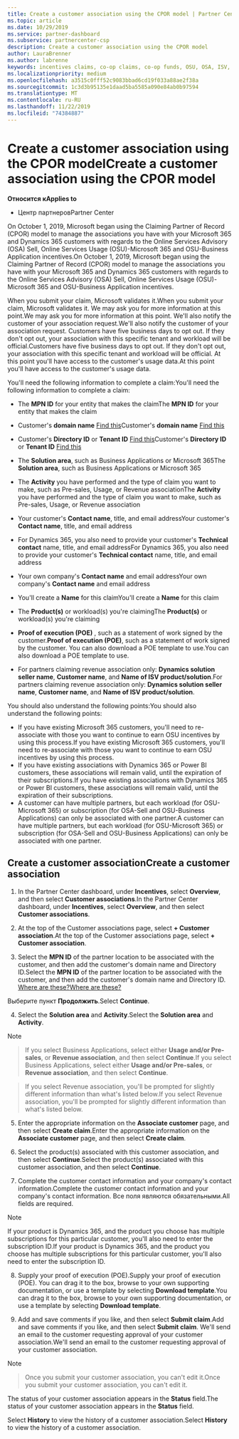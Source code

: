 ```yaml
---
title: Create a customer association using the CPOR model | Partner Center
ms.topic: article
ms.date: 10/29/2019
ms.service: partner-dashboard
ms.subservice: partnercenter-csp
description: Create a customer association using the CPOR model
author: LauraBrenner
ms.author: labrenne
keywords: incentives claims, co-op claims, co-op funds, OSU, OSA, ISV, revenue association
ms.localizationpriority: medium
ms.openlocfilehash: a3515c0fff52c9083bbad6cd19f033a88ae2f38a
ms.sourcegitcommit: 1c3d3b95135e1daad5ba5585a090e84ab0b97594
ms.translationtype: MT
ms.contentlocale: ru-RU
ms.lasthandoff: 11/22/2019
ms.locfileid: "74384887"
---
```

# <a name="create-a-customer-association-using-the-cpor-model"></a><span data-ttu-id="b2800-104">Create a customer association using the CPOR model</span><span class="sxs-lookup"><span data-stu-id="b2800-104">Create a customer association using the CPOR model</span></span>

<span data-ttu-id="b2800-105">**Относится к**</span><span class="sxs-lookup"><span data-stu-id="b2800-105">**Applies to**</span></span>

-  <span data-ttu-id="b2800-106">Центр партнеров</span><span class="sxs-lookup"><span data-stu-id="b2800-106">Partner Center</span></span>


<span data-ttu-id="b2800-107">On October 1, 2019, Microsoft began using the Claiming Partner of Record (CPOR) model to manage the associations you have with your Microsoft 365 and Dynamics 365 customers with regards to the Online Services Advisory (OSA) Sell, Online Services Usage (OSU)-Microsoft 365 and OSU-Business Application incentives.</span><span class="sxs-lookup"><span data-stu-id="b2800-107">On October 1, 2019, Microsoft began using the Claiming Partner of Record (CPOR) model to manage the associations you have with your Microsoft 365 and Dynamics 365 customers with regards to the Online Services Advisory (OSA) Sell, Online Services Usage (OSU)-Microsoft 365 and OSU-Business Application incentives.</span></span>

<span data-ttu-id="b2800-108">When you submit your claim, Microsoft validates it.</span><span class="sxs-lookup"><span data-stu-id="b2800-108">When you submit your claim, Microsoft validates it.</span></span> <span data-ttu-id="b2800-109">We may ask you for more information at this point.</span><span class="sxs-lookup"><span data-stu-id="b2800-109">We may ask you for more information at this point.</span></span> <span data-ttu-id="b2800-110">We'll also notify the customer of your association request.</span><span class="sxs-lookup"><span data-stu-id="b2800-110">We'll also notify the customer of your association request.</span></span> <span data-ttu-id="b2800-111">Customers have five business days to opt out. If they don't opt out, your association with this specific tenant and workload will be official.</span><span class="sxs-lookup"><span data-stu-id="b2800-111">Customers have five business days to opt out. If they don't opt out, your association with this specific tenant and workload will be official.</span></span> <span data-ttu-id="b2800-112">At this point you'll have access to the customer's usage data.</span><span class="sxs-lookup"><span data-stu-id="b2800-112">At this point you'll have access to the customer's usage data.</span></span> 

<span data-ttu-id="b2800-113">You'll need the following information to complete a claim:</span><span class="sxs-lookup"><span data-stu-id="b2800-113">You'll need the following information to complete a claim:</span></span>

- <span data-ttu-id="b2800-114">The **MPN ID** for your entity that makes the claim</span><span class="sxs-lookup"><span data-stu-id="b2800-114">The **MPN ID** for your entity that makes the claim</span></span>

- <span data-ttu-id="b2800-115">Customer's **domain name** [Find this](https://docs.microsoft.com/partner-center/find-customer-domain-name)</span><span class="sxs-lookup"><span data-stu-id="b2800-115">Customer's **domain name** [Find this](https://docs.microsoft.com/partner-center/find-customer-domain-name)</span></span>

- <span data-ttu-id="b2800-116">Customer's **Directory ID** or **Tenant ID** [Find this](https://docs.microsoft.com/partner-center/find-customer-domain-name)</span><span class="sxs-lookup"><span data-stu-id="b2800-116">Customer's **Directory ID** or **Tenant ID** [Find this](https://docs.microsoft.com/partner-center/find-customer-domain-name)</span></span>

- <span data-ttu-id="b2800-117">The **Solution area**, such as Business Applications or Microsoft 365</span><span class="sxs-lookup"><span data-stu-id="b2800-117">The **Solution area**, such as Business Applications or Microsoft 365</span></span>

- <span data-ttu-id="b2800-118">The **Activity** you have performed and the type of claim you want to make, such as Pre-sales, Usage, or Revenue association</span><span class="sxs-lookup"><span data-stu-id="b2800-118">The **Activity** you have performed and the type of claim you want to make, such as Pre-sales, Usage, or Revenue association</span></span>

- <span data-ttu-id="b2800-119">Your customer's **Contact name**, title, and email address</span><span class="sxs-lookup"><span data-stu-id="b2800-119">Your customer's **Contact name**, title, and email address</span></span>

- <span data-ttu-id="b2800-120">For Dynamics 365, you also need to provide your customer's **Technical contact** name, title, and email address</span><span class="sxs-lookup"><span data-stu-id="b2800-120">For Dynamics 365, you also need to provide your customer's **Technical contact** name, title, and email address</span></span>

- <span data-ttu-id="b2800-121">Your own company's **Contact name** and email address</span><span class="sxs-lookup"><span data-stu-id="b2800-121">Your own company's **Contact name** and email address</span></span>

- <span data-ttu-id="b2800-122">You'll create a **Name** for this claim</span><span class="sxs-lookup"><span data-stu-id="b2800-122">You'll create a **Name** for this claim</span></span>

- <span data-ttu-id="b2800-123">The **Product(s)** or workload(s) you're claiming</span><span class="sxs-lookup"><span data-stu-id="b2800-123">The **Product(s)** or workload(s) you're claiming</span></span>

- <span data-ttu-id="b2800-124">**Proof of execution (POE)** , such as a statement of work signed by the customer.</span><span class="sxs-lookup"><span data-stu-id="b2800-124">**Proof of execution (POE)**, such as a statement of work signed by the customer.</span></span> <span data-ttu-id="b2800-125">You can also download a POE template to use.</span><span class="sxs-lookup"><span data-stu-id="b2800-125">You can also download a POE template to use.</span></span>

- <span data-ttu-id="b2800-126">For partners claiming revenue association only: **Dynamics solution seller name**, **Customer name**, and **Name of ISV product/solution**.</span><span class="sxs-lookup"><span data-stu-id="b2800-126">For partners claiming revenue association only: **Dynamics solution seller name**, **Customer name**, and **Name of ISV product/solution**.</span></span> 

<span data-ttu-id="b2800-127">You should also understand the following points:</span><span class="sxs-lookup"><span data-stu-id="b2800-127">You should also understand the following points:</span></span>
- <span data-ttu-id="b2800-128">If you have existing Microsoft 365 customers, you'll need to re-associate with those you want to continue to earn OSU incentives by using this process.</span><span class="sxs-lookup"><span data-stu-id="b2800-128">If you have existing Microsoft 365 customers, you'll need to re-associate with those you want to continue to earn OSU incentives by using this process.</span></span>
- <span data-ttu-id="b2800-129">If you have existing associations with Dynamics 365 or Power BI customers, these associations will remain valid, until the expiration of their subscriptions.</span><span class="sxs-lookup"><span data-stu-id="b2800-129">If you have existing associations with Dynamics 365 or Power BI customers, these associations will remain valid, until the expiration of their subscriptions.</span></span>
- <span data-ttu-id="b2800-130">A customer can have multiple partners, but each workload (for OSU-Microsoft 365) or subscription (for OSA-Sell and OSU-Business Applications) can only be associated with one partner.</span><span class="sxs-lookup"><span data-stu-id="b2800-130">A customer can have multiple partners, but each workload (for OSU-Microsoft 365) or subscription (for OSA-Sell and OSU-Business Applications) can only be associated with one partner.</span></span>

## <a name="create-a-customer-association"></a><span data-ttu-id="b2800-131">Create a customer association</span><span class="sxs-lookup"><span data-stu-id="b2800-131">Create a customer association</span></span>
1.  <span data-ttu-id="b2800-132">In the Partner Center dashboard, under **Incentives**, select **Overview**, and then select **Customer associations**.</span><span class="sxs-lookup"><span data-stu-id="b2800-132">In the Partner Center dashboard, under **Incentives**, select **Overview**, and then select **Customer associations**.</span></span> 

2.  <span data-ttu-id="b2800-133">At the top of the Customer associations page, select **+ Customer association**.</span><span class="sxs-lookup"><span data-stu-id="b2800-133">At the top of the Customer associations page, select **+ Customer association**.</span></span>

3.  <span data-ttu-id="b2800-134">Select the **MPN ID** of the partner location to be associated with the customer, and then add the customer's domain name and Directory ID.</span><span class="sxs-lookup"><span data-stu-id="b2800-134">Select the **MPN ID** of the partner location to be associated with the customer, and then add the customer's domain name and Directory ID.</span></span> [<span data-ttu-id="b2800-135">Where are these?</span><span class="sxs-lookup"><span data-stu-id="b2800-135">Where are these?</span></span>](https://docs.microsoft.com/partner-center/find-customer-domain-name)

<span data-ttu-id="b2800-136">Выберите пункт **Продолжить**.</span><span class="sxs-lookup"><span data-stu-id="b2800-136">Select **Continue**.</span></span>

4.  <span data-ttu-id="b2800-137">Select the **Solution area** and **Activity**.</span><span class="sxs-lookup"><span data-stu-id="b2800-137">Select the **Solution area** and **Activity**.</span></span> 

>[!Note]

><span data-ttu-id="b2800-138">If you select Business Applications, select either **Usage and/or Pre-sales**, or **Revenue association**, and then select **Continue**.</span><span class="sxs-lookup"><span data-stu-id="b2800-138">If you select Business Applications, select either **Usage and/or Pre-sales**, or **Revenue association**, and then select **Continue**.</span></span> 

><span data-ttu-id="b2800-139">If you select Revenue association, you'll be prompted for slightly different information than what's listed below.</span><span class="sxs-lookup"><span data-stu-id="b2800-139">If you select Revenue association, you'll be prompted for slightly different information than what's listed below.</span></span> 

5.  <span data-ttu-id="b2800-140">Enter the appropriate information on the **Associate customer** page, and then select **Create claim**.</span><span class="sxs-lookup"><span data-stu-id="b2800-140">Enter the appropriate information on the **Associate customer** page, and then select **Create claim**.</span></span>

6.  <span data-ttu-id="b2800-141">Select the product(s) associated with this customer association, and then select **Continue**.</span><span class="sxs-lookup"><span data-stu-id="b2800-141">Select the product(s) associated with this customer association, and then select **Continue**.</span></span>

7.  <span data-ttu-id="b2800-142">Complete the customer contact information and your company's contact information.</span><span class="sxs-lookup"><span data-stu-id="b2800-142">Complete the customer contact information and your company's contact information.</span></span> <span data-ttu-id="b2800-143">Все поля являются обязательными.</span><span class="sxs-lookup"><span data-stu-id="b2800-143">All fields are required.</span></span> 

>[!Note]

<span data-ttu-id="b2800-144">If your product is Dynamics 365, and the product you choose has multiple subscriptions for this particular customer, you'll also need to enter the subscription ID.</span><span class="sxs-lookup"><span data-stu-id="b2800-144">If your product is Dynamics 365, and the product you choose has multiple subscriptions for this particular customer, you'll also need to enter the subscription ID.</span></span>

8.  <span data-ttu-id="b2800-145">Supply your proof of execution (POE).</span><span class="sxs-lookup"><span data-stu-id="b2800-145">Supply your proof of execution (POE).</span></span> <span data-ttu-id="b2800-146">You can drag it to the box, browse to your own supporting documentation, or use a template by selecting **Download template**.</span><span class="sxs-lookup"><span data-stu-id="b2800-146">You can drag it to the box, browse to your own supporting documentation, or use a template by selecting **Download template**.</span></span> 

9.  <span data-ttu-id="b2800-147">Add and save comments if you like, and then select **Submit claim**.</span><span class="sxs-lookup"><span data-stu-id="b2800-147">Add and save comments if you like, and then select **Submit claim**.</span></span> <span data-ttu-id="b2800-148">We'll send an email to the customer requesting approval of your customer association.</span><span class="sxs-lookup"><span data-stu-id="b2800-148">We'll send an email to the customer requesting approval of your customer association.</span></span> 

>[!NOTE]

><span data-ttu-id="b2800-149">Once you submit your customer association, you can't edit it.</span><span class="sxs-lookup"><span data-stu-id="b2800-149">Once you submit your customer association, you can't edit it.</span></span> 

<span data-ttu-id="b2800-150">The status of your customer association appears in the **Status** field.</span><span class="sxs-lookup"><span data-stu-id="b2800-150">The status of your customer association appears in the **Status** field.</span></span> 

<span data-ttu-id="b2800-151">Select **History** to view the history of a customer association.</span><span class="sxs-lookup"><span data-stu-id="b2800-151">Select **History** to view the history of a customer association.</span></span>
